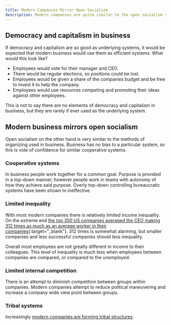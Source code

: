 ```yaml
---
title: Modern Companies Mirror Open Socialism
description: Modern companies are quite similar to the open socialism system.
---
```


## Democracy and capitalism in business

If democracy and capitalism are so good as underlying systems, it would be expected that modern business would use them as efficient systems. What would this look like?

- Employees would vote for their manager and CEO.
- There would be regular elections, so positions could be lost.
- Employees would be given a share of the companies budget and be free to invest it to help the company.
- Employees would use resources competing and promoting their ideas against other employees.

This is not to say there are no elements of democracy and capitalism in business, but they are rarely if ever used as the underlying system.

## Modern business mirrors open socialism

Open socialism on the other hand is very similar to the methods of organizing used in business. Business has no bias to a particular system, so this is vote of confidence for similar cooperative systems.

### Cooperative systems

In business people work together for a common goal. Purpose is provided in a top-down manner, however people work in teams with autonomy of how they achieve said purpose. Overly top-down controlling bureaucratic systems have been shown to ineffective.

### Limited inequality

With most modern companies there is relatively limited income inequality. On the extreme end [the top 350 US companies averaged the CEO making 312 times as much as an average worker in their companies](https://howmuch.net/articles/how-much-more-ceos-make-than-workers){:target="_blank"}. 312 times is somewhat alarming, but smaller companies and less successful companies should less inequality.

Overall most employees are not greatly different in income to their colleagues. This level of inequality is much less when employees between companies are compared, or compared to the unemployed.

### Limited internal competition

There is an attempt to diminish competition between groups within companies. Modern companies attempt to reduce political maneuvering and increase a company wide view point between groups.

### Tribal systems

Increasingly [modern companies are forming tribal structures](https://www.chieflearningofficer.com/2018/04/16/nature-business-tribes/).
